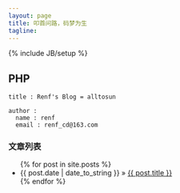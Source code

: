 ```yaml
---
layout: page
title: 叩首问路，码梦为生
tagline:
---
```

{% include JB/setup %}



## PHP 

<!-- In `_config.yml` remember to specify your own data: -->
    
    title : Renf's Blog = alltosun
    
    author :
      name : renf
      email : renf_cd@163.com

<!-- #The theme should reference these variables whenever needed.-->
    
<!-- ## Sample Posts

#This blog contains sample posts which help stage pages and blog data.
#When you don't need the samples anymore just delete the `_posts/core-samples` folder.

#    $ rm -rf _posts/core-samples
-->
<!-- Here's a sample "posts list". -->

### 文章列表
<ul class="posts">
  {% for post in site.posts %}
    <li><span>{{ post.date | date_to_string }}</span> &raquo; <a href="{{ BASE_PATH }}{{ post.url }}">{{ post.title }}</a></li>
  {% endfor %}
</ul>

<!-- ## To-Do

This theme is still unfinished. If you'd like to be added as a contributor, [please fork](http://github.com/plusjade/jekyll-bootstrap)!
We need to clean up the themes, make theme usage guides with theme-specific markup examples.
-->


